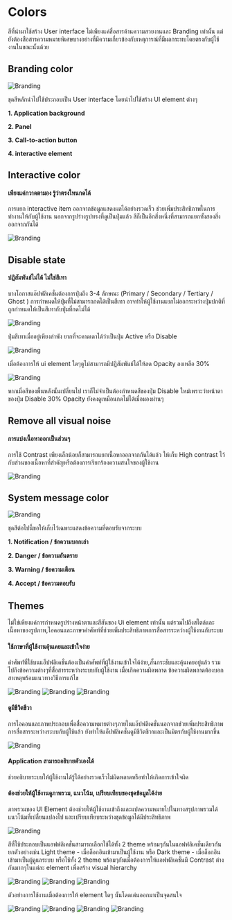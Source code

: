Colors
==========
สีที่นำมาใช้สร้าง User interface ไม่เพียงแค่สื่อสารด้านความสวยงานและ Branding เท่านั้น แต่ยังต้องสือสารความหมายพิเศษบางอย่างที่มีความเกี่ยวข้องกับเหตุการณ์ที่มีผลกระทบโดยตรงกับผู้ใช้งานในขณะนั้นด้วย

## Branding color
![Branding](images/visual-color/theme-primary.png)

ชุดสีหลักนำไปใช้ประกอบเป็น User interface โดยนำไปใช้สร้าง UI element ต่างๆ

**1. Application background**

**2. Panel**

**3. Call-to-action button**

**4. interactive element**

## Interactive color
#### **เพียงแค่กวาดตามอง รู้ว่าตรงใหนกดได้**
การแยก interactive item ออกจากข้อมูลแสดงผลได้อย่างรวดเร็ว ช่วยเพิ่มประสิทธิภาพในการทำงานให้กับผู้ใช้งาน
นอกจากรูปร่างรูปทรงที่ดูเป็นปุ่มแล้ว สีก็เป็นอีกสิ่งหนึ่งที่สามารถแยกทั้งสองสิ่งออกจากกันได้

![Branding](images/visual-color/theme-interactiveItem.png)

## Disable state
#### **ปฎิสัมพันธ์ไม่ได้ ไม่ใช่สีเทา**
บางโอกาสแอ๊ปฟลิเคชั่นต้องการปุ่มถึง 3-4 ลักษณะ (Primary / Secondary / Tertiary / Ghost ) การกำหนดให้ปุ่มที่ไม่สามารถกดได้เป็นสีเทา อาจทำให้ผู้ใช้งานแยกไม่ออกระหว่างปุ่มปกติที่ถูกกำหนดให้เป็นสีเทากับปุ่มที่กดไม่ได้

![Branding](images/visual-color/theme-disableState1.png)

ปุ่มสีเทาเมื่ออยู่เพียงลำพัง ยากที่จะคาดเดาได้ว่าเป็นปุ่ม Active หรือ Disable

![Branding](images/visual-color/theme-disableState2.png)

เมื่อต้องการให้ ui element ใดๆดูไม่สามารถมีปฎิสัมพันธ์ได้ให้ลด Opacity ลงเหลือ 30%

![Branding](images/visual-color/theme-disableState3.png)

หากเมื่อสีของพื้นหลังนั้นเปลี่ยนไป เราก็ไม่จำเป็นต้องกำหนดสีของปุ่ม Disable ใหม่เพราะว่าหน้าตาของปุ่ม Disable 30% Opacity ยังคงดูเหมือนกดไม่ได้เมื่อมองผ่านๆ

## Remove all visual noise
#### **การแบ่งเนื้อหาออกเป็นส่วนๆ**
การใช้ Contrast เพียงเล็กน้อยก็สามารถแยกเนื้อหาออกจากกันได้แล้ว ให้เก็บ High contrast ไว้กับส่วนของเนื้อหาที่สำคัญหรือต้องการเรียกร้องความสนใจของผู้ใช้งาน

![Branding](images/visual-color/theme-visualNoise1.png)

## System message color
![Branding](images/visual-color/theme-systemMessage.png)

ชุดสีต่อไปนี้ขอให้เก็บไว้เฉพาะแสดงข้อความที่ตอบรับจากระบบ

**1. Notification / ข้อความบอกเล่า**

**2. Danger / ข้อความอันตราย**

**3. Warning / ข้อความเตือน**

**4. Accept / ข้อความตอบรับ**

## Themes
ไม่ใช่เพียงแค่การกำหนดรูปร่างหน้าตาและสีสันของ Ui element เท่านั้น แต่รวมไปถึงสไตล์และเนื้อหาของรูปภาพ,ไอคอนและภาษาคำศัพท์ที่ช่วยเพิ่มประสิทธิภาพการสื่อสารระหว่างผู้ใช้งานกับระบบ

#### **ใช้ภาษาที่ผู้ใช้งานคุ้นเคยและเข้าใจง่าย**
คำศัพท์่ที่ใช้บนแอ็ปฟลิเคชั่นต้องเป็นคำศัพท์ที่ผู้ใช้งานเข้าใจได้ง่าย,สั้นกระชับและคุ้นเคยอยู่แล้ว รวมไปถึงข้อความต่างๆที่สื่อสารระหว่างระบบกับผู้ใช้งาน เมื่อเกิดความผิดพลาด ข้อความผิดพลาดต้องบอกสาเหตุพร้อมแนวทางวิธีการแก้ไข

![Branding](images/visual-color/theme-message01.png)
![Branding](images/visual-color/theme-message02.png)
![Branding](images/visual-color/theme-message03.png)

#### **ดูมีชีวิตชีวา**
การไอคอนและภาพประกอบเพื่อสื่อความหมายต่างๆภายในแอ๊ปฟลิเคชั่นนอกจากช่วยเพิ่มประสิทธิภาพการสื่อสารระหว่างระบบกับผู้ใช้แล้ว ยังทำให้แอ็ปฟลิเคชั่นดูมีชีวิตชีวาและเป็นมิตรกับผู้ใช้งานมากขึ้น

![Branding](images/visual-color/theme-icon01.png)

#### **Application สามารถอธิบายตัวเองได้**
ช่วยอธิบายระบบให้ผู้ใช้งานได้รู้ได้อย่างรวดเร็วไม่ผิดพลาดหรือทำให้เกิดการเข้าใจผิด

#### **ต้องช่วยให้ผู้ใช้งานดูภาพรวม, แนวโน้ม, เปรียบเทียบของชุดข้อมูลได้ง่าย**
ภาพรวมของ UI Element ต้องช่วยให้ผู้ใช้งานเข้าถึงและแปลความหมายไปในทางสรุปภาพรวมได้ แนวโน้มที่เปลื่ยนแปลงไป และเปรียบเทียบระหว่างชุดข้อมูลได้มีประสิทธิภาพ

![Branding](images/visual-color/color-LightTheme07.png)

สีที่ใช้ประกอบเป็นแอฟฟลิเคชั่นสามารถเลือกใช้ได้ทั้ง 2 theme พร้อมๆกันในแอฟฟลิเคชั่นเดียวกัน ยกตัวอย่างเช่น Light theme - เมื่อล็อกอินเข้ามาเป็นผู้ใช้งาน หรือ Dark theme - เมื่อล็อกอินเข้ามาเป็นผู้ดูแลระบบ หรือใช้ทั้ง 2 theme พร้อมๆกันเมื่อต้องการให้แอฟฟลิเคชั่นมี Contrast ต่างกันมากๆในแต่ละ element เพื่อสร้าง visual hierarchy

![Branding](images/visual-color/color-LightTheme01.png)
![Branding](images/visual-color/color-LightTheme02.png)
![Branding](images/visual-color/color-LightTheme03.png)

ตัวอย่างการใช้งานเมื่อต้องการให้ element ใดๆ นั้นโดดเด่นออกมาเป็นจุดสนใจ

![Branding](images/visual-color/color-LightTheme04.jpg)
![Branding](images/visual-color/color-LightTheme08.png)
![Branding](images/visual-color/color-LightTheme05.jpg)
![Branding](images/visual-color/color-LightTheme09.png)